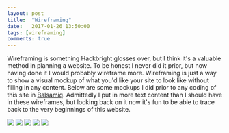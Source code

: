 ```yaml
---
layout: post
title:  "Wireframing"
date:   2017-01-26 13:50:00
tags: [wireframing]
comments: true
---
```


Wireframing is something Hackbright glosses over, but I think it's a valuable method in planning a website. To be honest I never did it prior, but now having done it I would probably wireframe more. Wireframing is just a way to show a visual mockup of what you'd like your site to look like without filling in any content. Below are some mockups I did prior to any coding of this site in [Balsamiq][balsamiq]. Admittedly I put in more text content than I should have in these wireframes, but looking back on it now it's fun to be able to trace back to the very beginnings of this website.

<img src="{{url}}/images/mockup1.png" class="img-responsive" />

<img src="{{url}}/images/mockup2.png" class="img-responsive" />

<img src="{{url}}/images/mockup3.png" class="img-responsive" />

<img src="{{url}}/images/mockup4.png" class="img-responsive" />

<img src="{{url}}/images/mockup5.png" class="img-responsive" />

[balsamiq]: https://balsamiq.com/
